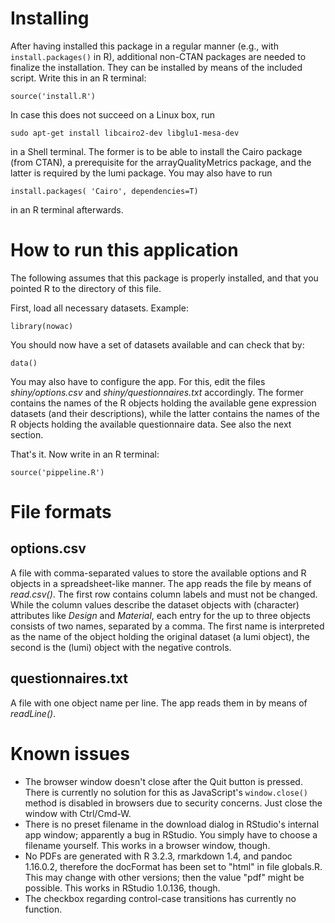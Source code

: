 # Installing
After having installed this package in a regular manner (e.g., with `install.packages()` in R),
additional non-CTAN packages are needed to finalize the installation.
They can be installed by means of the included script. Write this in an R terminal:

```
source('install.R')
```

In case this does not succeed on a Linux box, run

```
sudo apt-get install libcairo2-dev libglu1-mesa-dev
```

in a Shell terminal. The former is to be able to install the Cairo package (from CTAN), 
a prerequisite for the arrayQualityMetrics package, and the latter is required by the lumi 
package. You may also have to run 

```
install.packages( 'Cairo', dependencies=T)
```

in an R terminal afterwards.


# How to run this application

The following assumes that this package is properly installed, 
and that you pointed R to the directory of this file.

First, load all necessary datasets. Example:

```
library(nowac)
```

You should now have a set of datasets available and can check that by:

```
data()
```

You may also have to configure the app. 
For this, edit the files *shiny/options.csv* and *shiny/questionnaires.txt* accordingly.
The former contains the names of the R objects holding the available gene expression datasets 
(and their descriptions), while the latter contains the names of the R objects holding the 
available questionnaire data. See also the next section.

That's it.
Now write in an R terminal:

```
source('pippeline.R')
```


# File formats

## options.csv

A file with comma-separated values to store the available options and R
objects in a spreadsheet-like manner. The app reads the file by means of
*read.csv()*.  The first row contains column labels and must not be
changed. While the column values describe the dataset objects with (character)
attributes like *Design* and *Material*, each entry for the up to three
objects consists of two names, separated by a comma. The first name is
interpreted as the name of the object holding the original dataset (a lumi
object), the second is the (lumi) object with the negative controls.


## questionnaires.txt

A file with one object name per line.  The app reads them in by means of
*readLine()*.


# Known issues
* The browser window doesn't close after the Quit button is pressed.
  There is currently no solution for this as JavaScript's 
  `window.close()` method is disabled in browsers due to security
  concerns. Just close the window with Ctrl/Cmd-W.
* There is no preset filename in the download dialog in RStudio's 
  internal app window; apparently a bug in RStudio. You 
  simply have to choose a filename yourself. This works in a browser
  window, though.
* No PDFs are generated with R 3.2.3, rmarkdown 1.4, and pandoc 
  1.16.0.2, therefore the docFormat has been set to "html" in 
  file globals.R. This may change with other versions; then the value
  "pdf" might be possible. This works in RStudio 1.0.136, though.
* The checkbox regarding control-case transitions has currently no
  function.
